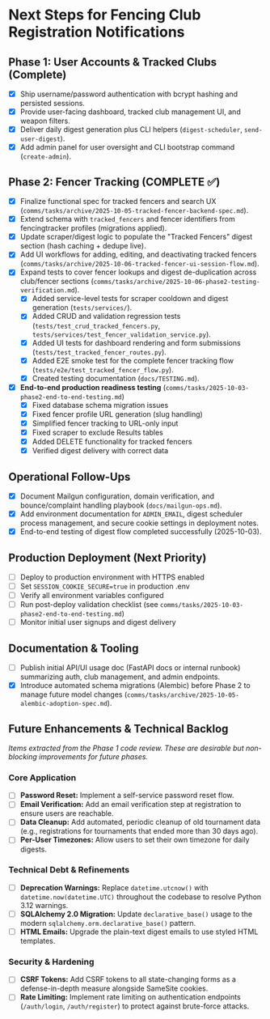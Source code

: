 # Next Steps for Fencing Club Registration Notifications

## Phase 1: User Accounts & Tracked Clubs (Complete)
- [x] Ship username/password authentication with bcrypt hashing and persisted sessions.
- [x] Provide user-facing dashboard, tracked club management UI, and weapon filters.
- [x] Deliver daily digest generation plus CLI helpers (`digest-scheduler`, `send-user-digest`).
- [x] Add admin panel for user oversight and CLI bootstrap command (`create-admin`).

## Phase 2: Fencer Tracking (COMPLETE ✅)
- [x] Finalize functional spec for tracked fencers and search UX (`comms/tasks/archive/2025-10-05-tracked-fencer-backend-spec.md`).
- [x] Extend schema with `tracked_fencers` and fencer identifiers from fencingtracker profiles (migrations applied).
- [x] Update scraper/digest logic to populate the "Tracked Fencers" digest section (hash caching + dedupe live).
- [x] Add UI workflows for adding, editing, and deactivating tracked fencers (`comms/tasks/archive/2025-10-06-tracked-fencer-ui-session-flow.md`).
- [x] Expand tests to cover fencer lookups and digest de-duplication across club/fencer sections (`comms/tasks/archive/2025-10-06-phase2-testing-verification.md`).
  - [x] Added service-level tests for scraper cooldown and digest generation (`tests/services/`).
  - [x] Added CRUD and validation regression tests (`tests/test_crud_tracked_fencers.py`, `tests/services/test_fencer_validation_service.py`).
  - [x] Added UI tests for dashboard rendering and form submissions (`tests/test_tracked_fencer_routes.py`).
  - [x] Added E2E smoke test for the complete fencer tracking flow (`tests/e2e/test_tracked_fencer_flow.py`).
  - [x] Created testing documentation (`docs/TESTING.md`).
- [x] **End-to-end production readiness testing** (`comms/tasks/2025-10-03-phase2-end-to-end-testing.md`)
  - [x] Fixed database schema migration issues
  - [x] Fixed fencer profile URL generation (slug handling)
  - [x] Simplified fencer tracking to URL-only input
  - [x] Fixed scraper to exclude Results tables
  - [x] Added DELETE functionality for tracked fencers
  - [x] Verified digest delivery with correct data

## Operational Follow-Ups
- [x] Document Mailgun configuration, domain verification, and bounce/complaint handling playbook (`docs/mailgun-ops.md`).
- [x] Add environment documentation for `ADMIN_EMAIL`, digest scheduler process management, and secure cookie settings in deployment notes.
- [x] End-to-end testing of digest flow completed successfully (2025-10-03).

## Production Deployment (Next Priority)
- [ ] Deploy to production environment with HTTPS enabled
- [ ] Set `SESSION_COOKIE_SECURE=true` in production .env
- [ ] Verify all environment variables configured
- [ ] Run post-deploy validation checklist (see `comms/tasks/2025-10-03-phase2-end-to-end-testing.md`)
- [ ] Monitor initial user signups and digest delivery

## Documentation & Tooling
- [ ] Publish initial API/UI usage doc (FastAPI docs or internal runbook) summarizing auth, club management, and admin endpoints.
- [x] Introduce automated schema migrations (Alembic) before Phase 2 to manage future model changes (`comms/tasks/archive/2025-10-05-alembic-adoption-spec.md`).

## Future Enhancements & Technical Backlog
*Items extracted from the Phase 1 code review. These are desirable but non-blocking improvements for future phases.*

### Core Application
- [ ] **Password Reset:** Implement a self-service password reset flow.
- [ ] **Email Verification:** Add an email verification step at registration to ensure users are reachable.
- [ ] **Data Cleanup:** Add automated, periodic cleanup of old tournament data (e.g., registrations for tournaments that ended more than 30 days ago).
- [ ] **Per-User Timezones:** Allow users to set their own timezone for daily digests.

### Technical Debt & Refinements
- [ ] **Deprecation Warnings:** Replace `datetime.utcnow()` with `datetime.now(datetime.UTC)` throughout the codebase to resolve Python 3.12 warnings.
- [ ] **SQLAlchemy 2.0 Migration:** Update `declarative_base()` usage to the modern `sqlalchemy.orm.declarative_base()` pattern.
- [ ] **HTML Emails:** Upgrade the plain-text digest emails to use styled HTML templates.

### Security & Hardening
- [ ] **CSRF Tokens:** Add CSRF tokens to all state-changing forms as a defense-in-depth measure alongside SameSite cookies.
- [ ] **Rate Limiting:** Implement rate limiting on authentication endpoints (`/auth/login`, `/auth/register`) to protect against brute-force attacks.
